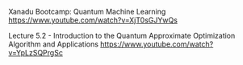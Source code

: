 Xanadu Bootcamp: Quantum Machine Learning
https://www.youtube.com/watch?v=XjT0sGJYwQs

Lecture 5.2 - Introduction to the Quantum Approximate Optimization Algorithm and Applications
https://www.youtube.com/watch?v=YpLzSQPrgSc

